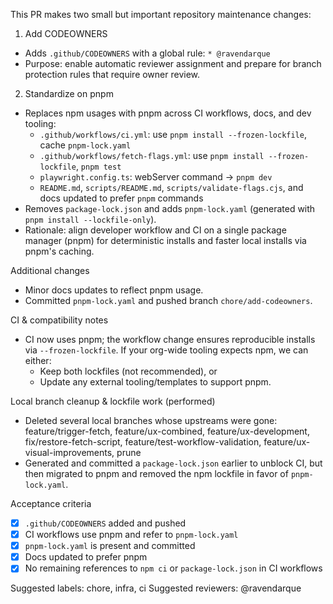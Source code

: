 This PR makes two small but important repository maintenance changes:

1) Add CODEOWNERS
- Adds `.github/CODEOWNERS` with a global rule: `* @ravendarque`
- Purpose: enable automatic reviewer assignment and prepare for branch protection rules that require owner review.

2) Standardize on pnpm
- Replaces npm usages with pnpm across CI workflows, docs, and dev tooling:
  - `.github/workflows/ci.yml`: use `pnpm install --frozen-lockfile`, cache `pnpm-lock.yaml`
  - `.github/workflows/fetch-flags.yml`: use `pnpm install --frozen-lockfile`, `pnpm test`
  - `playwright.config.ts`: webServer command -> `pnpm dev`
  - `README.md`, `scripts/README.md`, `scripts/validate-flags.cjs`, and docs updated to prefer `pnpm` commands
- Removes `package-lock.json` and adds `pnpm-lock.yaml` (generated with `pnpm install --lockfile-only`).
- Rationale: align developer workflow and CI on a single package manager (pnpm) for deterministic installs and faster local installs via pnpm's caching.

Additional changes
- Minor docs updates to reflect pnpm usage.
- Committed `pnpm-lock.yaml` and pushed branch `chore/add-codeowners`.

CI & compatibility notes
- CI now uses pnpm; the workflow change ensures reproducible installs via `--frozen-lockfile`. If your org-wide tooling expects npm, we can either:
  - Keep both lockfiles (not recommended), or
  - Update any external tooling/templates to support pnpm.

Local branch cleanup & lockfile work (performed)
- Deleted several local branches whose upstreams were gone: feature/trigger-fetch, feature/ux-combined, feature/ux-development, fix/restore-fetch-script, feature/test-workflow-validation, feature/ux-visual-improvements, prune
- Generated and committed a `package-lock.json` earlier to unblock CI, but then migrated to pnpm and removed the npm lockfile in favor of `pnpm-lock.yaml`.

Acceptance criteria
- [x] `.github/CODEOWNERS` added and pushed
- [x] CI workflows use pnpm and refer to `pnpm-lock.yaml`
- [x] `pnpm-lock.yaml` is present and committed
- [x] Docs updated to prefer pnpm
- [x] No remaining references to `npm ci` or `package-lock.json` in CI workflows

Suggested labels: chore, infra, ci
Suggested reviewers: @ravendarque
